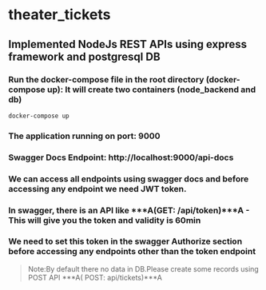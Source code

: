 # theater_tickets

## Implemented NodeJs REST APIs using express framework and postgresql DB

### Run the docker-compose file in the root directory (docker-compose up): It will create two containers (node_backend and db)
```
docker-compose up
```
### The application running on port: 9000
### Swagger Docs Endpoint: http://localhost:9000/api-docs
### We can access all endpoints using swagger docs and before accessing any endpoint we need JWT token.
### In swagger, there is an API like ***A(GET:  /api/token)***A - This will give you the token and validity is 60min
### We need to set this token in the swagger Authorize section before accessing any endpoints other than the token endpoint

> Note:By default there no data in DB.Please create some records using POST API ***A( POST: api/tickets)***A

